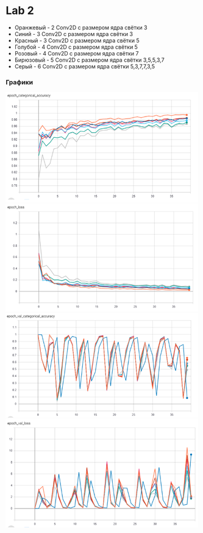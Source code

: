 # Lab 2
* Оранжевый - 2 Conv2D с размером ядра свётки 3
* Синий - 3 Conv2D с размером ядра свётки 3
* Красный - 3 Conv2D с размером ядра свётки 5
* Голубой -  4 Conv2D с размером ядра свётки 5
* Розовый -  4 Conv2D с размером ядра свётки 7
* Бирюзовый - 5 Conv2D с размером ядра свётки 3,5,5,3,7
* Серый - 6 Conv2D с размером ядра свётки 5,3,7,7,3,5
### Графики
![acc](/graf/acc.png)
![loss](/graf/loss.png)
![val_acc](/graf/val_acc.png)
![val_loss](/graf/val_loss.png)
